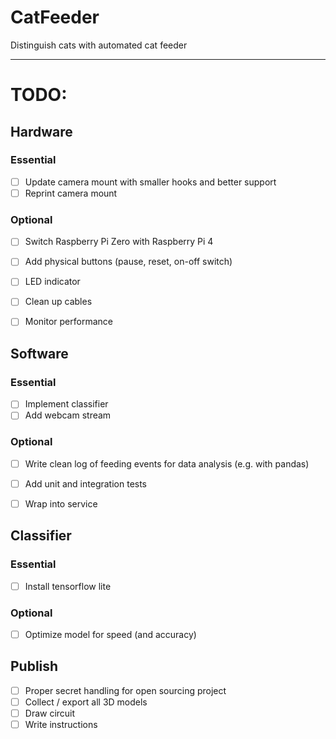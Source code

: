 # CatFeeder

Distinguish cats with automated cat feeder

---
# TODO:


## Hardware
### Essential
- [ ] Update camera mount with smaller hooks and better support
- [ ] Reprint camera mount
### Optional
- [ ] Switch Raspberry Pi Zero with Raspberry Pi 4
- [ ] Add physical buttons (pause, reset, on-off switch)
- [ ] LED indicator
- [ ] Clean up cables
- [ ] Monitor performance


## Software
### Essential
- [ ] Implement classifier
- [ ] Add webcam stream
### Optional
- [ ] Write clean log of feeding events for data analysis (e.g. with pandas)
- [ ] Add unit and integration tests
- [ ] Wrap into service


## Classifier
### Essential
- [ ] Install tensorflow lite
### Optional
- [ ] Optimize model for speed (and accuracy)


## Publish
- [ ] Proper secret handling for open sourcing project
- [ ] Collect / export all 3D models
- [ ] Draw circuit
- [ ] Write instructions